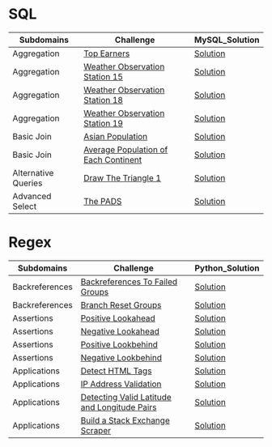 # SQL
| Subdomains | Challenge | MySQL_Solution  |
| ------- | --- | --- |
| Aggregation | [Top Earners](https://www.hackerrank.com/challenges/earnings-of-employees/problem?isFullScreen=true)  | [Solution](https://github.com/cengiz1erg/HackerRank_Solutions/tree/main/SQL/Top_Earners.sql)  |
| Aggregation | [Weather Observation Station 15](https://www.hackerrank.com/challenges/weather-observation-station-15/problem?isFullScreen=true)  | [Solution](https://github.com/cengiz1erg/HackerRank_Solutions/blob/main/SQL/WeatherObservationStation15.sql)  |
| Aggregation | [Weather Observation Station 18](https://www.hackerrank.com/challenges/weather-observation-station-18/problem?isFullScreen=true)  | [Solution](https://github.com/cengiz1erg/HackerRank_Solutions/blob/main/SQL/WeatherObservationStation18.sql)  |
| Aggregation | [Weather Observation Station 19](https://www.hackerrank.com/challenges/weather-observation-station-19/problem?isFullScreen=true)  | [Solution](https://github.com/cengiz1erg/HackerRank_Solutions/blob/main/SQL/WeatherObservationStation19.sql)  |
| Basic Join | [Asian Population](https://www.hackerrank.com/challenges/asian-population/problem?isFullScreen=true)  | [Solution](https://github.com/cengiz1erg/HackerRank_Solutions/blob/main/SQL/AsianPopulation.sql)  |
| Basic Join | [Average Population of Each Continent](https://www.hackerrank.com/challenges/average-population-of-each-continent/problem?isFullScreen=true)  | [Solution](https://github.com/cengiz1erg/HackerRank_Solutions/blob/main/SQL/AveragePopulationofEachContinent.sql)  |
| Alternative Queries| [Draw The Triangle 1](https://www.hackerrank.com/challenges/draw-the-triangle-1/problem)  | [Solution](https://github.com/cengiz1erg/HackerRank_Solutions/blob/main/SQL/drawthetriangle1.sql)  |
| Advanced Select| [The PADS](https://www.hackerrank.com/challenges/the-pads/problem?isFullScreen=true)  | [Solution](https://github.com/cengiz1erg/HackerRank_Solutions/blob/main/SQL/ThePADS.sql)  |

# Regex
| Subdomains | Challenge | Python_Solution  |
| ------- | --- | --- |
| Backreferences | [Backreferences To Failed Groups](https://www.hackerrank.com/challenges/backreferences-to-failed-groups/problem?isFullScreen=true)  | [Solution](https://github.com/cengiz1erg/HackerRank_Solutions/blob/main/Regex/BackreferencesToFailedGroups.py) |
| Backreferences | [Branch Reset Groups](https://www.hackerrank.com/challenges/branch-reset-groups/problem?isFullScreen=true)  | [Solution](https://github.com/cengiz1erg/HackerRank_Solutions/blob/main/Regex/BranchResetGroups.php) |
| Assertions | [Positive Lookahead](https://www.hackerrank.com/challenges/positive-lookahead/problem?isFullScreen=true)  | [Solution](https://github.com/cengiz1erg/HackerRank_Solutions/blob/main/Regex/PositiveLookahead.py) |
| Assertions | [Negative Lookahead](https://www.hackerrank.com/challenges/negative-lookahead/problem?isFullScreen=true)  | [Solution](https://github.com/cengiz1erg/HackerRank_Solutions/blob/main/Regex/NegativeLookahead.py) |
| Assertions | [Positive Lookbehind](https://www.hackerrank.com/challenges/positive-lookbehind/problem?isFullScreen=true)  | [Solution](https://github.com/cengiz1erg/HackerRank_Solutions/blob/main/Regex/PositiveLookbehind.py) |
| Assertions | [Negative Lookbehind](https://www.hackerrank.com/challenges/negative-lookbehind/problem?isFullScreen=true)  | [Solution](https://github.com/cengiz1erg/HackerRank_Solutions/blob/main/Regex/NegativeLookbehind.py) |
| Applications | [Detect HTML Tags](https://www.hackerrank.com/challenges/detect-html-tags/problem?isFullScreen=true)  | [Solution](https://github.com/cengiz1erg/HackerRank_Solutions/blob/main/Regex/DetectHTMLTags.py) |
| Applications | [IP Address Validation](https://www.hackerrank.com/challenges/ip-address-validation/problem?isFullScreen=true)  | [Solution](https://github.com/cengiz1erg/HackerRank_Solutions/blob/main/Regex/IPAddressValidation.py) |
| Applications | [Detecting Valid Latitude and Longitude Pairs](https://www.hackerrank.com/challenges/detecting-valid-latitude-and-longitude/problem?isFullScreen=true)  | [Solution](https://github.com/cengiz1erg/HackerRank_Solutions/blob/main/Regex/DetectingValidLatitudeandLongitudePairs.py) |
| Applications | [Build a Stack Exchange Scraper](https://www.hackerrank.com/challenges/stack-exchange-scraper/problem?isFullScreen=true)  | [Solution](https://github.com/cengiz1erg/HackerRank_Solutions/blob/main/Regex/BuildaStackExchangeScraper.py) |








